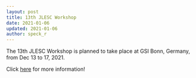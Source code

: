 ```yaml
---
layout: post
title: 13th JLESC Workshop
date: 2021-01-06
updated: 2021-01-06
author: speck_r
---
```

The 13th JLESC Workshop is planned to take place at GSI Bonn, Germany, from Dec 13 to 17, 2021.

<!--more-->

Click [here](/events/13th-jlesc-workshop) for more information!
